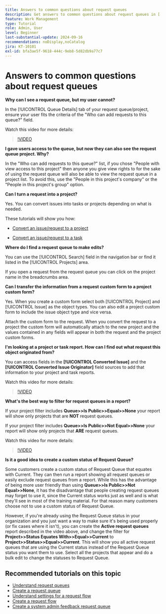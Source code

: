 ```yaml
---
title: Answers to common questions about request queues
description: Get answers to common questions about request queues in [!DNL  Workfront].
feature: Work Management
type: Tutorial
role: Admin, User
level: Beginner
last-substantial-update: 2024-09-16
recommendations: noDisplay,noCatalog
jira: KT-10101
exl-id: bfa3ae5f-9618-444c-9eb8-5d82db9a77c7
---
```

# Answers to common questions about request queues

**Why can I see a request queue, but my user cannot?**

In the [!UICONTROL Queue Details] tab of your request queue/project, ensure your user fits the criteria of the "Who can add requests to this queue?" field.

Watch this video for more details: 

>[!VIDEO](https://video.tv.adobe.com/v/3434156/?quality=12&learn=on)

**I gave users access to the queue, but now they can also see the request queue project. Why?**

In the "Who can add requests to this queue?" list, if you chose "People with view access to this project" then anyone you give view rights to for the sake of using the request queue will also be able to view the request queue in a project list. To avoid this, use the "People in this project's company" or the "People in this project's group" option.

**Can I turn a request into a project?**

Yes. You can convert issues into tasks or projects depending on what is needed.

These tutorials will show you how:

* [Convert an issue/request to a project](help/manage-work/issues-requests/create-a-project-from-a-request.md)

* [Convert an issue/request to a task](help/manage-work/issues-requests/convert-issues-to-other-work-items.md)

**Where do I find a request queue to make edits?**

You can use the [!UICONTROL Search] field in the navigation bar or find it listed in the [!UICONTROL Projects] area.

If you open a request from the request queue you can click on the project name in the breadcrumbs area.

**Can I transfer the information from a request custom form to a project custom form?**

Yes. When you create a custom form select both [!UICONTROL Project] and [!UICONTROL Issue] as the object types. You can also edit a project custom form to include the issue object type and vice versa. 

Attach the custom form to the request. When you convert the request to a project the custom form will automatically attach to the new project and the values contained in any fields will appear in both the request and the project custom forms.

**I'm looking at a project or task report. How can I find out what request this object originated from?**

You can access fields in the **[!UICONTROL Converted Issue]** and the **[!UICONTROL Converted Issue Originator]** field sources to add that information to your project and task reports.

Watch this video for more details: 

>[!VIDEO](https://video.tv.adobe.com/v/3434176/?quality=12&learn=on)


**What's the best way to filter for request queues in a report?**

If your project filter includes **Queue>>Is Public>>Equal>>None** your report will show only projects that are **NOT** request queues.

If your project filter includes **Queue>>Is Public>>Not Equal>>None** your report will show only projects that **ARE** request queues.

Watch this video for more details:

>[!VIDEO](https://video.tv.adobe.com/v/3434329/?quality=12&learn=on)

**Is it a good idea to create a custom status of Request Queue?**

Some customers create a custom status of Request Queue that equates with Current. They can then run a report showing all request queues or easily exclude request queues from a report. While this has the advantage of being more user friendly than using **Queue>>Is Public>>Not Equal>>None**, it has the disadvantage that people creating request queues may forget to use it, since the Current status works just as well and is what they'll see in most of the training material. For that reason many customers choose not to use a custom status of Request Queue.

However, if you're already using the Request Queue status in your organization and you just want a way to make sure it's being used properly (or fix cases where it isn't), you can create the **Active request queues** report described in the video above, and change the filter for **Project>>Status Equates With>>Equal>>Current** to **Project>>Status>>Equal>>Current**. This will show you all active request queues that are using the Current status instead of the Request Queue status you want them to use. Select all the projects that appear and do a bulk edit to change the statuses to Request Queue.

## Recommended tutorials on this topic

* [Understand request queues](/help/manage-work/request-queues/understand-request-queues.md)
* [Create a request queue](/help/manage-work/request-queues/create-a-request-queue.md)
* [Understand settings for a request flow](/help/manage-work/request-queues/understand-settings-for-a-flow-request.md)
* [Create a request flow](/help/manage-work/request-queues/create-a-request-flow.md)
* [Create a system admin feedback request queue](/help/manage-work/request-queues/create-a-system-admin-feedback-request-queue.md)
